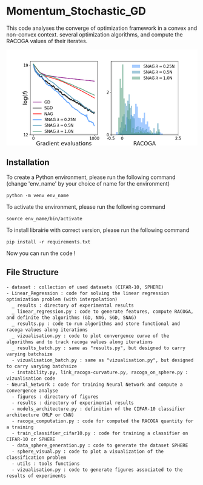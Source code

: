 # Momentum_Stochastic_GD

This code analyses the converge of optimization framework in a convex and non-convex context. 
 several optimization algorithms, and compute the RACOGA values of their iterates.

![Deblurring of various images with various technics including SNORE](Linear_Regression/results/gaussian_mixture/convergence/d=1000_N=_100gaussian_mixture_.png)



## Installation
To create a Python environment, please run the following command (change 'env_name' by your choice of name for the environment)

```
python -m venv env_name
```
To activate the environment, please run the following command
```
source env_name/bin/activate
```
To install librairie with correct version, please run the following command
```
pip install -r requirements.txt
```
Now you can run the code !





## File Structure
```
- dataset : collection of used datasets (CIFAR-10, SPHERE)
- Linear_Regression : code for solving the linear regression optimization problem (with interpolation)
  _ results : directory of experimental results
  _ linear_regression.py : code to generate features, compute RACOGA, and definite the algorithms (GD, NAG, SGD, SNAG)
  _ results.py : code to run algorithms and store functional and racoga values along iterations
  _ vizualisation.py : code to plot convergence curve of the algorithms and to track racoga values along iterations
  _ results_batch.py : same as "results.py", but designed to carry varying batchsize
  - vizualisation_batch.py : same as "vizualisation.py", but designed to carry varying batchsize
  - instability.py, link_racoga-curvature.py, racoga_on_sphere.py : vizualisation code
- Neural_Network : code for training Neural Network and compute a convergence analyse
  - figures : directory of figures
  - results : directory of experimental results
  - models_architecture.py : definition of the CIFAR-10 classifier architecture (MLP or CNN)
  - racoga_computation.py : code for computed the RACOGA quantity for a training
  - train_classifier_cifar10.py : code for training a classifier on CIFAR-10 or SPHERE
  - data_sphere_generation.py : code to generate the dataset SPHERE
  - sphere_visual.py : code to plot a visualization of the classification problem
  - utils : tools functions
  - vizualisation.py : code to generate figures associated to the results of experiments
```
